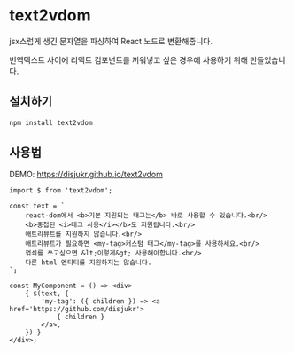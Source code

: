 # text2vdom
jsx스럽게 생긴 문자열을 파싱하여 React 노드로 변환해줍니다.

번역텍스트 사이에 리액트 컴포넌트를 끼워넣고 싶은 경우에 사용하기 위해 만들었습니다.

## 설치하기
```sh
npm install text2vdom
```

## 사용법
DEMO: <https://disjukr.github.io/text2vdom>

```tsx
import $ from 'text2vdom';

const text = `
    react-dom에서 <b>기본 지원되는 태그는</b> 바로 사용할 수 있습니다.<br/>
    <b>중첩된 <i>태그 사용</i></b>도 지원됩니다.<br/>
    애트리뷰트를 지원하지 않습니다.<br/>
    애트리뷰트가 필요하면 <my-tag>커스텀 태그</my-tag>를 사용하세요.<br/>
    꺾쇠를 쓰고싶으면 &lt;이렇게&gt; 사용해야합니다.<br/>
    다른 html 엔티티를 지원하지는 않습니다.
`;

const MyComponent = () => <div>
    { $(text, {
        'my-tag': ({ children }) => <a href='https://github.com/disjukr'>
            { children }
        </a>,
    }) }
</div>;
```
